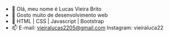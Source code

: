 - 👋 Olá, meu nome é Lucas Vieira Brito
- 👀 Gosto muito de desenvolvimento web
- 🌱 HTML | CSS | Javascript | Bootstrap
- 📫 E-mail: vieiralucas2205@gmail.com  Instagram: vieiraluca22


